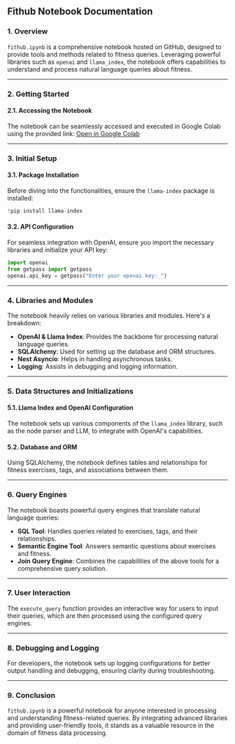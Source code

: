 

## **Fithub Notebook Documentation**

### **1. Overview**
`fithub.ipynb` is a comprehensive notebook hosted on GitHub, designed to provide tools and methods related to fitness queries. Leveraging powerful libraries such as `openai` and `llama_index`, the notebook offers capabilities to understand and process natural language queries about fitness.

---

### **2. Getting Started**

#### **2.1. Accessing the Notebook**
The notebook can be seamlessly accessed and executed in Google Colab using the provided link:
[Open in Google Colab](https://colab.research.google.com/github/Prajna1999/Tools/blob/master/fithub.ipynb)

---

### **3. Initial Setup**

#### **3.1. Package Installation**
Before diving into the functionalities, ensure the `llama-index` package is installed:
```python
!pip install llama-index
```

#### **3.2. API Configuration**
For seamless integration with OpenAI, ensure you import the necessary libraries and initialize your API key:
```python
import openai
from getpass import getpass
openai.api_key = getpass("Enter your openai key: ")
```

---

### **4. Libraries and Modules**

The notebook heavily relies on various libraries and modules. Here's a breakdown:

- **OpenAI & Llama Index**: Provides the backbone for processing natural language queries.
- **SQLAlchemy**: Used for setting up the database and ORM structures.
- **Nest Asyncio**: Helps in handling asynchronous tasks.
- **Logging**: Assists in debugging and logging information.

---

### **5. Data Structures and Initializations**

#### **5.1. Llama Index and OpenAI Configuration**
The notebook sets up various components of the `llama_index` library, such as the node parser and LLM, to integrate with OpenAI's capabilities.

#### **5.2. Database and ORM**
Using SQLAlchemy, the notebook defines tables and relationships for fitness exercises, tags, and associations between them.

---

### **6. Query Engines**

The notebook boasts powerful query engines that translate natural language queries:

- **SQL Tool**: Handles queries related to exercises, tags, and their relationships.
- **Semantic Engine Tool**: Answers semantic questions about exercises and fitness.
- **Join Query Engine**: Combines the capabilities of the above tools for a comprehensive query solution.

---

### **7. User Interaction**

The `execute_query` function provides an interactive way for users to input their queries, which are then processed using the configured query engines.

---

### **8. Debugging and Logging**

For developers, the notebook sets up logging configurations for better output handling and debugging, ensuring clarity during troubleshooting.

---

### **9. Conclusion**

`fithub.ipynb` is a powerful notebook for anyone interested in processing and understanding fitness-related queries. By integrating advanced libraries and providing user-friendly tools, it stands as a valuable resource in the domain of fitness data processing.

